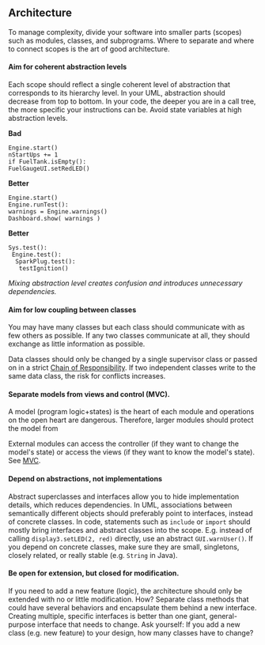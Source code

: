 
## Architecture

To manage complexity, divide your software into smaller parts (scopes)
such as modules, classes, and subprograms. Where to separate and where
to connect scopes is the art of good architecture.


#### Aim for coherent abstraction levels

Each scope should reflect a single coherent level of abstraction that
corresponds to its hierarchy level. In your UML, abstraction should
decrease from top to bottom. In your code, the deeper you are in a call
tree, the more specific your instructions can be. Avoid state variables
at high abstraction levels.


**Bad**
```pythong
Engine.start()
nStartUps += 1
if FuelTank.isEmpty():
FuelGaugeUI.setRedLED()
```

**Better**
```pythong
Engine.start()
Engine.runTest():
warnings = Engine.warnings()
Dashboard.show( warnings )
```

**Better**
```pythong
Sys.test():
 Engine.test():
  SparkPlug.test():
   testIgnition()
```

*Mixing abstraction level creates confusion and introduces unnecessary
dependencies.*


#### Aim for low coupling between classes

You may have many classes but each class should communicate with as few
others as possible. If any two classes communicate at all, they should
exchange as little information as possible.

Data classes should only be changed by a single supervisor class or
passed on in a strict [Chain of Responsibility](https://en.wikipedia.org/wiki/Chain-of-responsibility_pattern).
If two independent classes write to the same data class, the risk for
conflicts increases.



#### Separate models from views and control (MVC).

A model (program logic+states) is the heart of each module and
operations on the open heart are dangerous. Therefore, larger modules
should protect the model from

External modules can access the controller (if they want to change the
model's state) or access the views (if they want to know the model's
state). See
[MVC](https://en.wikipedia.org/wiki/Model%E2%80%93view%E2%80%93controller).


#### Depend on abstractions, not implementations

Abstract superclasses and interfaces allow you to hide implementation
details, which reduces dependencies. In UML, associations between
semantically different objects should preferably point to interfaces,
instead of concrete classes. In code, statements such as `include` or
`import` should mostly bring interfaces and abstract classes into the
scope. E.g. instead of calling `display3.setLED(2, red)` directly, use
an abstract `GUI.warnUser()`. If you depend on concrete classes, make
sure they are small, singletons, closely related, or really stable (e.g.
`String` in Java).



#### Be open for extension, but closed for modification.

If you need to add a new feature (logic), the architecture should only
be extended with no or little modification. How? Separate class methods
that could have several behaviors and encapsulate them behind a new
interface. Creating multiple, specific interfaces is better than one
giant, general-purpose interface that needs to change. Ask yourself: If
you add a new class (e.g. new feature) to your design, how many classes
have to change?
